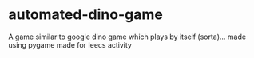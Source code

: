 # automated-dino-game
A game similar to google dino game which plays by itself (sorta)... made using pygame
made for Ieecs activity
